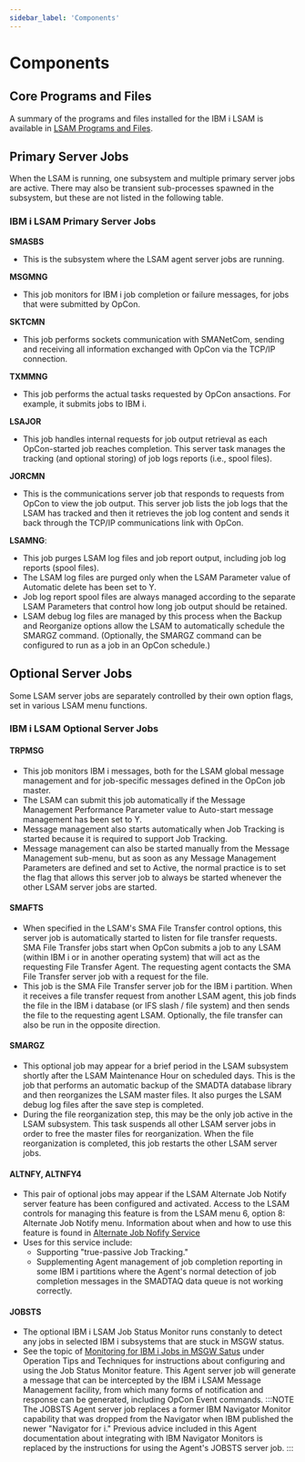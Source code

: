 ```yaml
---
sidebar_label: 'Components'
---
```

 
# Components

## Core Programs and Files

A summary of the programs and files installed for the IBM i LSAM is available in [LSAM Programs and Files](../reference/copying-files.md).

## Primary Server Jobs

When the LSAM is running, one subsystem and multiple primary server jobs are active. There may also be transient sub-processes spawned in the subsystem, but these are not listed in the following table.

### IBM i LSAM Primary Server Jobs
**SMASBS**
-  This is the subsystem where the LSAM agent server jobs are running. 

**MSGMNG**
-  This job monitors for IBM i job completion or failure messages, for jobs that were submitted by OpCon.

**SKTCMN**
-  This job performs sockets communication with SMANetCom, sending and receiving all information exchanged with OpCon via the TCP/IP connection. 

**TXMMNG**
-  This job performs the actual tasks requested by OpCon ansactions. For example, it submits jobs to IBM i.

**LSAJOR**
-  This job handles internal requests for job output retrieval as each OpCon-started job reaches completion. This server task manages the tracking (and optional storing) of job logs reports (i.e., spool files).

**JORCMN**
-  This is the communications server job that responds to requests from OpCon to view the job output. This server job lists the job logs that the LSAM has tracked and then it retrieves the job log content and sends it back through the TCP/IP communications link with OpCon.

**LSAMNG**:
-   This job purges LSAM log files and job report output, including job log reports (spool files).
-   The LSAM log files are purged only when the LSAM Parameter value of Automatic delete has been set to Y. 
-   Job log report spool files are always managed according to the separate LSAM Parameters that control how long job output should be retained.
-   LSAM debug log files are managed by this process when the Backup and Reorganize options allow the LSAM to automatically schedule the SMARGZ command. (Optionally, the SMARGZ command can be configured to run as a job in an OpCon schedule.)

## Optional Server Jobs
Some LSAM server jobs are separately controlled by their own option
flags, set in various LSAM menu functions.

### IBM i LSAM Optional Server Jobs
#### TRPMSG
- This job monitors IBM i messages, both for the LSAM global message management and for job-specific messages defined in the OpCon job master.
- The LSAM can submit this job automatically if the Message Management Performance Parameter value to Auto-start message management has been set to Y. 
- Message management also starts automatically when Job Tracking is started because it is required to support Job Tracking.
- Message management can also be started manually from the Message Management sub-menu, but as soon as any Message Management Parameters are defined and set to Active, the normal practice is to set the flag that allows this server job to always be started whenever the other LSAM server jobs are started.

#### SMAFTS
- When specified in the LSAM's SMA File Transfer control options, this server job is automatically started to listen for file transfer requests. SMA File Transfer jobs start when OpCon submits a job to any LSAM (within IBM i or in another operating system) that will act as the requesting File Transfer Agent. The requesting agent contacts the SMA File Transfer server job with a request for the file.
- This job is the SMA File Transfer server job for the IBM i partition. When it receives a file transfer request from another LSAM agent, this job finds the file in the IBM i database (or IFS slash / file system) and then sends the file to the requesting agent LSAM. Optionally, the file transfer can also be run in the opposite direction.

#### SMARGZ
- This optional job may appear for a brief period in the LSAM subsystem shortly after the LSAM Maintenance Hour on scheduled days. This is the job that performs an automatic backup of the SMADTA database library and then reorganizes the LSAM master files. It also purges the LSAM debug log files after the save step is completed.
- During the file reorganization step, this may be the only job active in the LSAM subsystem. This task suspends all other LSAM server jobs in order to free the master files for reorganization. When the file reorganization is completed, this job restarts the other LSAM server jobs.

#### ALTNFY, ALTNFY4
- This pair of optional jobs may appear if the LSAM Alternate Job Notify server feature has been configured and activated.  Access to the LSAM controls for managing this feature is from the LSAM menu 6, option 8: Alternate Job Notify menu.  Information about when and how to use this feature is found in [Alternate Job Nofify Service](/operations/lsam.md#alternate-job-notify-service)
- Uses for this service include:
    - Supporting "true-passive Job Tracking."
    - Supplementing Agent management of job completion reporting in some IBM i partitions where the Agent's normal detection of job completion messages in the SMADTAQ data queue is not working correctly.

#### JOBSTS
- The optional IBM i LSAM Job Status Monitor runs constanly to detect any jobs in selected IBM i subsystems that are stuck in MSGW status. 
- See the topic of [Monitoring for IBM i Jobs in MSGW Satus](/operations/tips#monitoring-for-ibm-i-jobs-in-msgw-status) under Operation Tips and Techniques for instructions about configuring and using the Job Status Monitor feature.  This Agent server job will generate a message that can be intercepted by the IBM i LSAM Message Management facility, from which many forms of notification and response can be generated, including OpCon Event commands. 
:::NOTE
The JOBSTS Agent server job replaces a former IBM Navigator Monitor capability that was dropped from the Navigator when IBM published the newer "Navigator for i."  Previous advice included in this Agent documentation about integrating with IBM Navigator Monitors is replaced by the instructions for using the Agent's JOBSTS server job.
:::